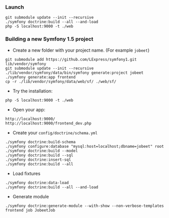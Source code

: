 ### Launch

```
git submodule update --init --recursive
./symfony doctrine:build --all --and-load
php -S localhost:9000 -t ./web
```

### Building a new Symfony 1.5 project

- Create a new folder with your project name. (For example `jobeet`)


```
git submodule add https://github.com/LExpress/symfony1.git lib/vendor/symfony
git submodule update --init --recursive
./lib/vendor/symfony/data/bin/symfony generate:project jobeet
./symfony generate:app frontend
cp -r ./lib/vendor/symfony/data/web/sf/ ./web/sf/
```

- Try the installation:

```
php -S localhost:9000 -t ./web
```

- Open your app:

```
http://localhost:9000/
http://localhost:9000/frontend_dev.php
```

- Create your `config/doctrine/schema.yml`

```
./symfony doctrine:build-schema
./symfony configure:database "mysql:host=localhost;dbname=jobeet" root
./symfony doctrine:build --model
./symfony doctrine:build --sql
./symfony doctrine:insert-sql
./symfony doctrine:build --all
```

- Load fixtures

```
./symfony doctrine:data-load
./symfony doctrine:build --all --and-load
```

- Generate module

```
./symfony doctrine:generate-module --with-show --non-verbose-templates frontend job JobeetJob
```